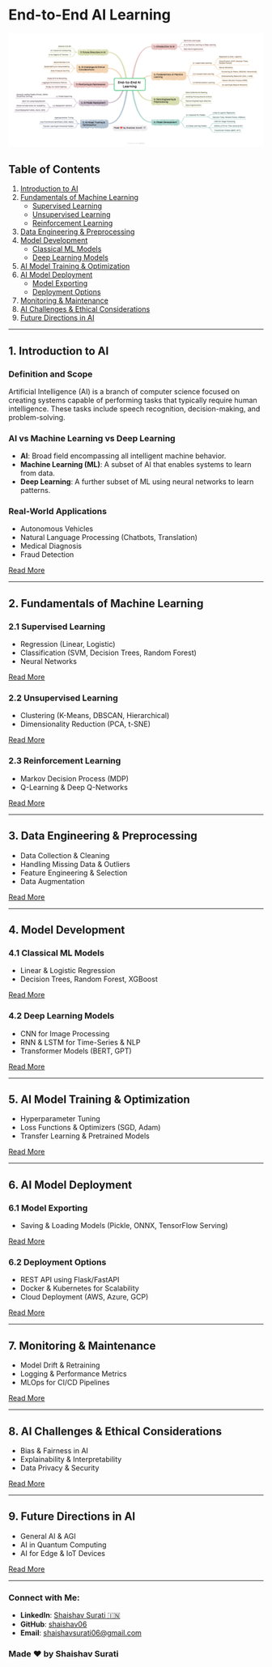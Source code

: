 # End-to-End AI Learning

![AI Overview](./images/ai_overview.png)


## Table of Contents

1. [Introduction to AI](docs/Introduction_to_AI.md)
2. [Fundamentals of Machine Learning](docs/Supervised_Learning.md)
   - [Supervised Learning](docs/Supervised_Learning.md)
   - [Unsupervised Learning](docs/Unsupervised_Learning.md)
   - [Reinforcement Learning](docs/Reinforcement_Learning.md)
3. [Data Engineering & Preprocessing](docs/Data_Engineering.md)
4. [Model Development](docs/Model_Development.md)
   - [Classical ML Models](docs/Classical_ML.md)
   - [Deep Learning Models](docs/Deep_Learning.md)
5. [AI Model Training & Optimization](docs/Model_Training.md)
6. [AI Model Deployment](docs/Model_Deployment.md)
   - [Model Exporting](docs/Model_Exporting.md)
   - [Deployment Options](docs/Deployment_Options.md)
7. [Monitoring & Maintenance](docs/Monitoring_Maintenance.md)
8. [AI Challenges & Ethical Considerations](docs/AI_Ethics.md)
9. [Future Directions in AI](docs/Future_AI.md)

---

## 1. Introduction to AI
### Definition and Scope
Artificial Intelligence (AI) is a branch of computer science focused on creating systems capable of performing tasks that typically require human intelligence. These tasks include speech recognition, decision-making, and problem-solving.

### AI vs Machine Learning vs Deep Learning
- **AI**: Broad field encompassing all intelligent machine behavior.
- **Machine Learning (ML)**: A subset of AI that enables systems to learn from data.
- **Deep Learning**: A further subset of ML using neural networks to learn patterns.

### Real-World Applications
- Autonomous Vehicles
- Natural Language Processing (Chatbots, Translation)
- Medical Diagnosis
- Fraud Detection

[Read More](docs/Introduction_to_AI.md)

---

## 2. Fundamentals of Machine Learning
### 2.1 Supervised Learning
- Regression (Linear, Logistic)
- Classification (SVM, Decision Trees, Random Forest)
- Neural Networks

[Read More](docs/Supervised_Learning.md)

### 2.2 Unsupervised Learning
- Clustering (K-Means, DBSCAN, Hierarchical)
- Dimensionality Reduction (PCA, t-SNE)

[Read More](./Unsupervised_Learning.md)

### 2.3 Reinforcement Learning
- Markov Decision Process (MDP)
- Q-Learning & Deep Q-Networks

[Read More](docs/Reinforcement_Learning.md)

---

## 3. Data Engineering & Preprocessing
- Data Collection & Cleaning
- Handling Missing Data & Outliers
- Feature Engineering & Selection
- Data Augmentation

[Read More](docs/Data_Engineering.md)

---

## 4. Model Development
### 4.1 Classical ML Models
- Linear & Logistic Regression
- Decision Trees, Random Forest, XGBoost

[Read More](docs/Classical_ML.md)

### 4.2 Deep Learning Models
- CNN for Image Processing
- RNN & LSTM for Time-Series & NLP
- Transformer Models (BERT, GPT)

[Read More](docs/Deep_Learning.md)

---

## 5. AI Model Training & Optimization
- Hyperparameter Tuning
- Loss Functions & Optimizers (SGD, Adam)
- Transfer Learning & Pretrained Models

[Read More](docs/Model_Training.md)

---

## 6. AI Model Deployment
### 6.1 Model Exporting
- Saving & Loading Models (Pickle, ONNX, TensorFlow Serving)

[Read More](docs/Model_Exporting.md)

### 6.2 Deployment Options
- REST API using Flask/FastAPI
- Docker & Kubernetes for Scalability
- Cloud Deployment (AWS, Azure, GCP)

[Read More](docs/Deployment_Options.md)

---

## 7. Monitoring & Maintenance
- Model Drift & Retraining
- Logging & Performance Metrics
- MLOps for CI/CD Pipelines

[Read More](docs/Monitoring_Maintenance.md)

---

## 8. AI Challenges & Ethical Considerations
- Bias & Fairness in AI
- Explainability & Interpretability
- Data Privacy & Security

[Read More](docs/AI_Ethics.md)

---

## 9. Future Directions in AI
- General AI & AGI
- AI in Quantum Computing
- AI for Edge & IoT Devices

[Read More](docs/Future_AI.md)

---

### **Connect with Me:**
- **LinkedIn**: [Shaishav Surati 🇮🇳](https://www.linkedin.com/in/shaishavsurati)
- **GitHub**: [shaishav06](https://github.com/shaishav06)
- **Email**: [shaishavsurati06@gmail.com](mailto:shaishavsurati06@gmail.com)

### **Made ❤️ by Shaishav Surati**